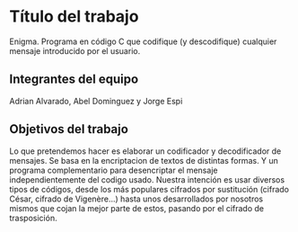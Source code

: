 ﻿# Título del trabajo

Enigma.
Programa en código C que codifique (y descodifique) cualquier mensaje introducido por el usuario.

## Integrantes del equipo

Adrian Alvarado, Abel Dominguez y Jorge Espi

## Objetivos del trabajo
Lo que pretendemos hacer es elaborar un codificador y decodificador de mensajes. Se basa en la encriptacion de textos de distintas formas.
Y un programa complementario para desencriptar el mensaje independientemente del codigo usado. Nuestra intención es usar diversos tipos de
códigos, desde los más populares cifrados por sustitución (cifrado César, cifrado de Vigenère...) hasta unos desarrollados por nosotros
mismos que cojan la mejor parte de estos, pasando por el cifrado de trasposición.
